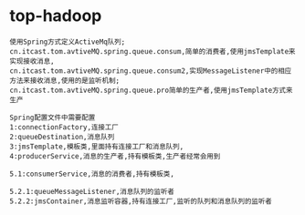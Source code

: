 # top-hadoop
	使用Spring方式定义ActiveMq队列;
	cn.itcast.tom.avtiveMQ.spring.queue.consum,简单的消费者,使用jmsTemplate来实现接收消息,
	cn.itcast.tom.avtiveMQ.spring.queue.consum2,实现MessageListener中的相应方法来接收消息,使用的是监听机制;
	cn.itcast.tom.avtiveMQ.spring.queue.pro简单的生产者,使用jmsTemplate方式来生产
	
	Spring配置文件中需要配置
	1:connectionFactory,连接工厂
	2:queueDestination,消息队列
	3:jmsTemplate,模板类,里面持有连接工厂和消息队列,
	4:producerService,消息的生产者,持有模板类,生产者经常会用到
	
	5.1:consumerService,消息的消费者,持有模板类,
	
	5.2.1:queueMessageListener,消息队列的监听者
	5.2.2:jmsContainer,消息监听容器,持有连接工厂,监听的队列和消息队列的监听者
	
	
